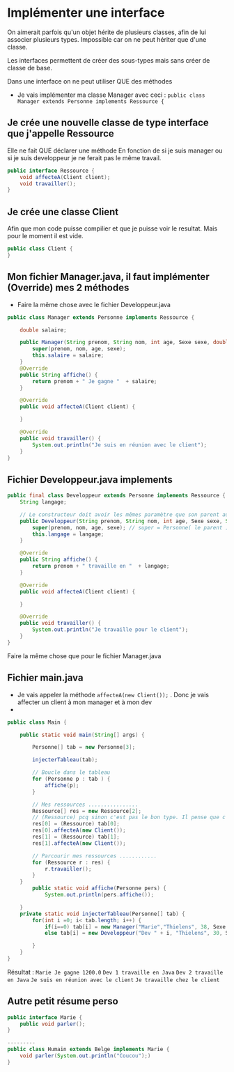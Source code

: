 # Implémenter une interface

On aimerait parfois qu'un objet hérite de plusieurs classes, afin de lui associer plusieurs types.
Impossible car on ne peut hériter que d'une classe.

Les interfaces permettent de créer des sous-types mais sans créer de classe de base.

Dans une interface on ne peut utiliser QUE des méthodes

- Je vais implémenter ma classe Manager avec ceci :
`public class Manager extends Personne implements Ressource {`

## Je crée une nouvelle classe de type interface que j'appelle Ressource

Elle ne fait QUE déclarer une méthode
En fonction de si je suis manager ou si je suis developpeur je ne ferait pas le même travail.

```java
public interface Ressource {
    void affecteA(Client client);
    void travailler();
}
```

## Je crée une classe Client
Afin que mon code puisse compilier et que je puisse voir le resultat. Mais pour le moment il est vide.
```java
public class Client {
}
```

## Mon fichier Manager.java, il faut implémenter (Override) mes 2 méthodes 

- Faire la même chose avec le fichier Developpeur.java

```java
public class Manager extends Personne implements Ressource {

    double salaire;

    public Manager(String prenom, String nom, int age, Sexe sexe, double salaire) {
        super(prenom, nom, age, sexe);
        this.salaire = salaire;
    }
    @Override
    public String affiche() {
        return prenom + " Je gagne "  + salaire;
    }

    @Override
    public void affecteA(Client client) {

    }

    @Override
    public void travailler() {
        System.out.println("Je suis en réunion avec le client");
    }
}
```
## Fichier Developpeur.java implements

```java
public final class Developpeur extends Personne implements Ressource {
    String langage;

    // Le constructeur doit avoir les mêmes paramètre que son parent au minimum
    public Developpeur(String prenom, String nom, int age, Sexe sexe, String langage) {
        super(prenom, nom, age, sexe); // super = Personne( le parent )
        this.langage = langage;
    }

    @Override
    public String affiche() {
        return prenom + " travaille en "  + langage;
    }

    @Override
    public void affecteA(Client client) {

    }

    @Override
    public void travailler() {
        System.out.println("Je travaille pour le client");
    }
}
```

Faire la même chose que pour le fichier Manager.java

## Fichier main.java

- Je vais appeler la méthode `affecteA(new Client());` . Donc je vais affecter un client à mon manager et à mon dev
- 

```java
public class Main {

    public static void main(String[] args) {

        Personne[] tab = new Personne[3];

        injecterTableau(tab);

        // Boucle dans le tableau
        for (Personne p : tab ) {
            affiche(p);
        }

        // Mes ressources ................
        Ressource[] res = new Ressource[2];
        // (Ressource) pcq sinon c'est pas le bon type. Il pense que c'est Personne
        res[0] = (Ressource) tab[0];
        res[0].affecteA(new Client());
        res[1] = (Ressource) tab[1];
        res[1].affecteA(new Client());

        // Parcourir mes ressources ............
        for (Ressource r : res) {
            r.travailler();
        }
    }
        public static void affiche(Personne pers) {
            System.out.println(pers.affiche());

    }
    private static void injecterTableau(Personne[] tab) {
        for(int i =0; i< tab.length; i++) {
            if(i==0) tab[i] = new Manager("Marie","Thielens", 38, Sexe.FEMININ, 1200);
            else tab[i] = new Developpeur("Dev " + i, "Thielens", 30, Sexe.MASCULIN, "Java");

        }
    }
}
```

Résultat : 
`Marie Je gagne 1200.0`
`Dev 1 travaille en Java`
`Dev 2 travaille en Java`
`Je suis en réunion avec le client`
`Je travaille chez le client`

## Autre petit résume perso

```java
public interface Marie {
    public void parler();
}

---------
public class Humain extends Belge implements Marie {
    void parler(System.out.println("Coucou");)
}

```